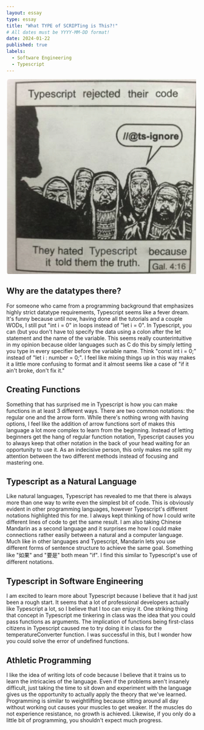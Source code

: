 ```yaml
---
layout: essay
type: essay
title: "What TYPE of SCRIPTing is This?!"
# All dates must be YYYY-MM-DD format!
date: 2024-01-22
published: true
labels:
  - Software Engineering
  - Typescript
---
```


<div class="text-center p-4">
<img width="500px" class="rounded float-start pe-4" src="../img/essays/tscomic.png">
</div>

## Why are the datatypes there?
For someone who came from a programming background that emphasizes highly strict datatype requirements, Typescript seems like a fever dream. It's funny because until now, having done all the tutorials and a couple WODs, I still put "int i = 0" in loops instead of "let i = 0". In Typescript, you can (but you don't have to) specify the data using a colon after the let statement and the name of the variable. This seems really counterintuitive in my opinion because older languages such as C do this by simply letting you type in every specifier before the variable name. Think "const int i = 0;" instead of "let i : number = 0;". I feel like mixing things up in this way makes it a little more confusing to format and it almost seems like a case of "if it ain't broke, don't fix it."

## Creating Functions
Something that has surprised me in Typescript is how you can make functions in at least 3 different ways. There are two common notations: the regular one and the arrow form. While there's nothing wrong with having options, I feel like the addition of arrow functions sort of makes this language a lot more complex to learn from the beginning. Instead of letting beginners get the hang of regular function notation, Typescript causes you to always keep that other notation in the back of your head waiting for an opportunity to use it. As an indecisive person, this only makes me split my attention between the two different methods instead of focusing and mastering one.

## Typescript as a Natural Language
Like natural languages, Typescript has revealed to me that there is always more than one way to write even the simplest bit of code. This is obviously evident in other programming languages, however Typescript's different notations highlighted this for me. I always kept thinking of how I could write different lines of code to get the same result. I am also taking Chinese Mandarin as a second language and it surprises me how I could make connections rather easily between a natural and a computer language. Much like in other languages and Typescript, Mandarin lets you use different forms of sentence structure to achieve the same goal. Something like "如果" and "要是" both mean "if". I find this similar to Typescript's use of different notations.

## Typescript in Software Engineering
I am excited to learn more about Typescript because I believe that it had just been a rough start. It seems that a lot of professional developers actually like Typescript a lot, so I believe that I too can enjoy it. One striking thing that concept in Typescript me tinkering in class was the idea that you could pass functions as arguments. The implication of functions being first-class citizens in Typescript caused me to try doing it in class for the temperatureConverter function. I was successful in this, but I wonder how you could solve the error of undefined functions.

## Athletic Programming
I like the idea of writing lots of code because I believe that it trains us to learn the intricacies of the language. Even if the problems aren't insanely difficult, just taking the time to sit down and experiment with the language gives us the opportunity to actually apply the theory that we've learned. Programming is similar to weightlifting because sitting around all day without working out causes your muscles to get weaker. If the muscles do not experience resistance, no growth is achieved. Likewise, if you only do a little bit of programming, you shouldn't expect much progress.
